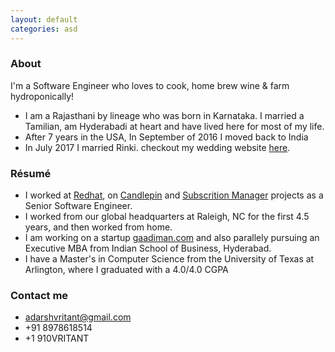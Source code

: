 ```yaml
---
layout: default
categories: asd
---
```


### About

I'm a Software Engineer who loves to cook, home brew wine & farm hydroponically!
 * I am a Rajasthani by lineage who was born in Karnataka. I married a Tamilian, am Hyderabadi at heart and have lived here for most of my life.
 * After 7 years in the USA, In September of 2016 I moved back to India
 * In July 2017 I married Rinki. checkout my wedding website [here](http://rinkiweds.vritant.com).

### Résumé

 * I worked at [Redhat](https://www.redhat.com), on [Candlepin](https://github.com/candlepin/candlepin) and [Subscrition Manager](https://github.com/candlepin/subscription-manager) projects as a Senior Software Engineer.
 * I worked from our global headquarters at Raleigh, NC for the first 4.5 years, and then worked from home.
 * I am working on a startup [gaadiman.com](http://gaadiman.com) and also parallely pursuing an Executive MBA from Indian School of Business, Hyderabad.
 * I have a Master's in Computer Science from the University of Texas at Arlington, where I graduated with a 4.0/4.0 CGPA

### Contact me

 * [adarshvritant@gmail.com](mailto:adarshvritant@gmail.com)
 * +91 8978618514 
 * +1 910VRITANT

